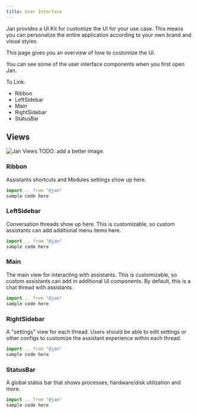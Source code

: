 ```yaml
---
title: User Interface
---
```


Jan provides a UI Kit for customize the UI for your use case. This means you can personalize the entire application according to your own brand and visual styles.

This page gives you an overview of how to customize the UI.

You can see some of the user interface components when you first open Jan.

To Link:

- Ribbon
- LeftSidebar
- Main
- RightSidebar
- StatusBar

## Views

![Jan Views](/img/jan-views.png)
TODO: add a better image.

### Ribbon

Assistants shortcuts and Modules settings show up here.

```js
import .. from "@jan"
sample code here
```

### LeftSidebar

Conversation threads show up here. This is customizable, so custom assistants can add additional menu items here.

```js
import .. from "@jan"
sample code here
```

### Main

The main view for interacting with assistants. This is customizable, so custom assistants can add in additional UI components. By default, this is a chat thread with assistants.

```js
import .. from "@jan"
sample code here
```

### RightSidebar

A "settings" view for each thread. Users should be able to edit settings or other configs to customize the assistant experience within each thread.

```js
import .. from "@jan"
sample code here
```

### StatusBar

A global status bar that shows processes, hardware/disk utilization and more.

```js
import .. from "@jan"
sample code here
```
